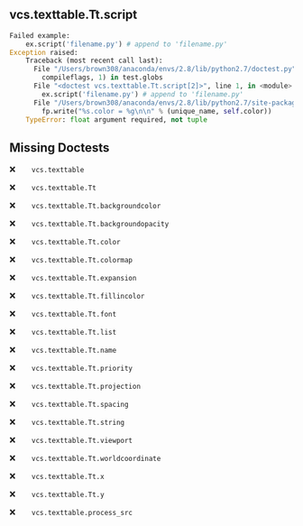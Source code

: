 vcs.texttable.Tt.script
-----------------------
```python
Failed example:
    ex.script('filename.py') # append to 'filename.py'
Exception raised:
    Traceback (most recent call last):
      File "/Users/brown308/anaconda/envs/2.8/lib/python2.7/doctest.py", line 1315, in __run
        compileflags, 1) in test.globs
      File "<doctest vcs.texttable.Tt.script[2]>", line 1, in <module>
        ex.script('filename.py') # append to 'filename.py'
      File "/Users/brown308/anaconda/envs/2.8/lib/python2.7/site-packages/vcs/texttable.py", line 558, in script
        fp.write("%s.color = %g\n\n" % (unique_name, self.color))
    TypeError: float argument required, not tuple
```

Missing Doctests
----------------
:x:```    vcs.texttable```

:x:```    vcs.texttable.Tt```

:x:```    vcs.texttable.Tt.backgroundcolor```

:x:```    vcs.texttable.Tt.backgroundopacity```

:x:```    vcs.texttable.Tt.color```

:x:```    vcs.texttable.Tt.colormap```

:x:```    vcs.texttable.Tt.expansion```

:x:```    vcs.texttable.Tt.fillincolor```

:x:```    vcs.texttable.Tt.font```

:x:```    vcs.texttable.Tt.list```

:x:```    vcs.texttable.Tt.name```

:x:```    vcs.texttable.Tt.priority```

:x:```    vcs.texttable.Tt.projection```

:x:```    vcs.texttable.Tt.spacing```

:x:```    vcs.texttable.Tt.string```

:x:```    vcs.texttable.Tt.viewport```

:x:```    vcs.texttable.Tt.worldcoordinate```

:x:```    vcs.texttable.Tt.x```

:x:```    vcs.texttable.Tt.y```

:x:```    vcs.texttable.process_src```

